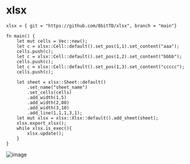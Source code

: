 # xlsx
```
xlsx = { git = "https://github.com/8bitTD/xlsx", branch = "main"}
```

```
fn main() {
    let mut cells = Vec::new();
    let c = xlsx::Cell::default().set_pos(1,1).set_content("aaa");
    cells.push(c);
    let c = xlsx::Cell::default().set_pos(1,2).set_content("bbbb");
    cells.push(c);
    let c = xlsx::Cell::default().set_pos(1,3).set_content("ccccc");
    cells.push(c);

    let sheet = xlsx::Sheet::default()
        .set_name("sheet_name")
        .set_cells(cells)
        .add_width(1,5)
        .add_width(2,80)
        .add_width(3,10)
        .add_line(1,1,1,3,1);
    let mut xlsx = xlsx::Xlsx::default().add_sheet(sheet);
    xlsx.export_xlsx();
    while xlsx.is_exec(){
        xlsx.update();
    }
}
```
![image](https://user-images.githubusercontent.com/19583059/182517201-76f0371a-9a6d-48b2-81cf-bd99902cdf50.png)
